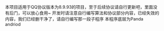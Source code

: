 本项目适用于QQ协议版本为8.9.93的项目，至于后续协议请自行更新吧，里面没有后门，可以放心食用~
开发时请注意自行编写算法和协议部分内容，已经失效的内容，我们已经删干净了，请自行编写那一段子程序
本程序底层为Panda andriod
